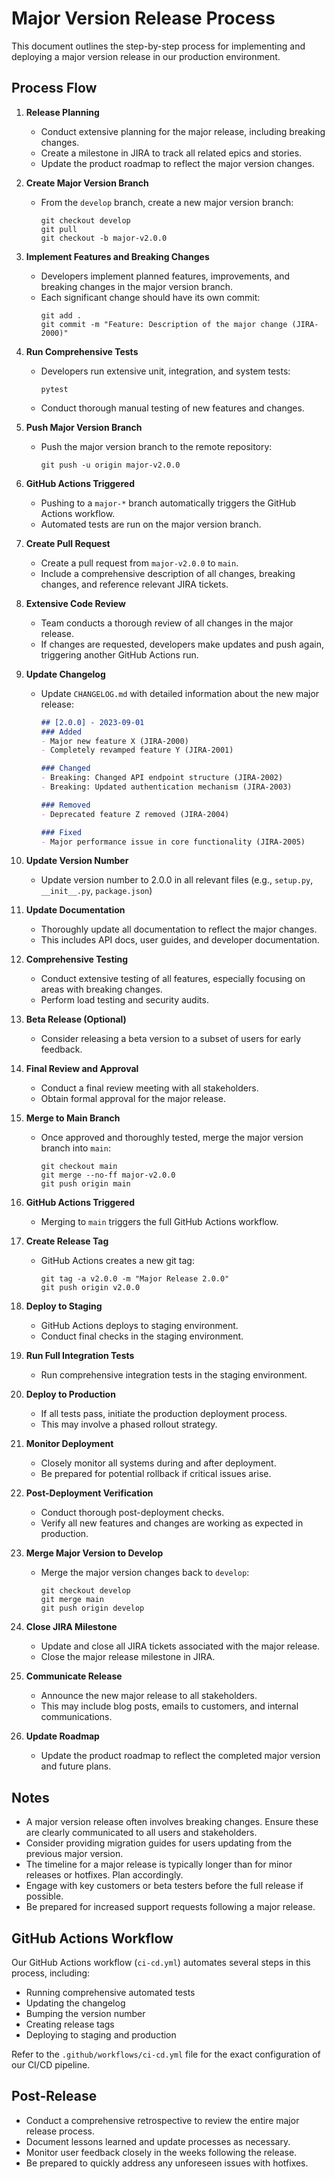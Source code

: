 # Major Version Release Process

This document outlines the step-by-step process for implementing and deploying a major version release in our production environment.

## Process Flow

1. **Release Planning**
    - Conduct extensive planning for the major release, including breaking changes.
    - Create a milestone in JIRA to track all related epics and stories.
    - Update the product roadmap to reflect the major version changes.

2. **Create Major Version Branch**
    - From the `develop` branch, create a new major version branch:
      ```
      git checkout develop
      git pull
      git checkout -b major-v2.0.0
      ```

3. **Implement Features and Breaking Changes**
    - Developers implement planned features, improvements, and breaking changes in the major version branch.
    - Each significant change should have its own commit:
      ```
      git add .
      git commit -m "Feature: Description of the major change (JIRA-2000)"
      ```

4. **Run Comprehensive Tests**
    - Developers run extensive unit, integration, and system tests:
      ```
      pytest
      ```
    - Conduct thorough manual testing of new features and changes.

5. **Push Major Version Branch**
    - Push the major version branch to the remote repository:
      ```
      git push -u origin major-v2.0.0
      ```

6. **GitHub Actions Triggered**
    - Pushing to a `major-*` branch automatically triggers the GitHub Actions workflow.
    - Automated tests are run on the major version branch.

7. **Create Pull Request**
    - Create a pull request from `major-v2.0.0` to `main`.
    - Include a comprehensive description of all changes, breaking changes, and reference relevant JIRA tickets.

8. **Extensive Code Review**
    - Team conducts a thorough review of all changes in the major release.
    - If changes are requested, developers make updates and push again, triggering another GitHub Actions run.

9. **Update Changelog**
    - Update `CHANGELOG.md` with detailed information about the new major release:
      ```markdown
      ## [2.0.0] - 2023-09-01
      ### Added
      - Major new feature X (JIRA-2000)
      - Completely revamped feature Y (JIRA-2001)
      
      ### Changed
      - Breaking: Changed API endpoint structure (JIRA-2002)
      - Breaking: Updated authentication mechanism (JIRA-2003)
      
      ### Removed
      - Deprecated feature Z removed (JIRA-2004)
      
      ### Fixed
      - Major performance issue in core functionality (JIRA-2005)
      ```

10. **Update Version Number**
    - Update version number to 2.0.0 in all relevant files (e.g., `setup.py`, `__init__.py`, `package.json`)

11. **Update Documentation**
    - Thoroughly update all documentation to reflect the major changes.
    - This includes API docs, user guides, and developer documentation.

12. **Comprehensive Testing**
    - Conduct extensive testing of all features, especially focusing on areas with breaking changes.
    - Perform load testing and security audits.

13. **Beta Release (Optional)**
    - Consider releasing a beta version to a subset of users for early feedback.

14. **Final Review and Approval**
    - Conduct a final review meeting with all stakeholders.
    - Obtain formal approval for the major release.

15. **Merge to Main Branch**
    - Once approved and thoroughly tested, merge the major version branch into `main`:
      ```
      git checkout main
      git merge --no-ff major-v2.0.0
      git push origin main
      ```

16. **GitHub Actions Triggered**
    - Merging to `main` triggers the full GitHub Actions workflow.

17. **Create Release Tag**
    - GitHub Actions creates a new git tag:
      ```
      git tag -a v2.0.0 -m "Major Release 2.0.0"
      git push origin v2.0.0
      ```

18. **Deploy to Staging**
    - GitHub Actions deploys to staging environment.
    - Conduct final checks in the staging environment.

19. **Run Full Integration Tests**
    - Run comprehensive integration tests in the staging environment.

20. **Deploy to Production**
    - If all tests pass, initiate the production deployment process.
    - This may involve a phased rollout strategy.

21. **Monitor Deployment**
    - Closely monitor all systems during and after deployment.
    - Be prepared for potential rollback if critical issues arise.

22. **Post-Deployment Verification**
    - Conduct thorough post-deployment checks.
    - Verify all new features and changes are working as expected in production.

23. **Merge Major Version to Develop**
    - Merge the major version changes back to `develop`:
      ```
      git checkout develop
      git merge main
      git push origin develop
      ```

24. **Close JIRA Milestone**
    - Update and close all JIRA tickets associated with the major release.
    - Close the major release milestone in JIRA.

25. **Communicate Release**
    - Announce the new major release to all stakeholders.
    - This may include blog posts, emails to customers, and internal communications.

26. **Update Roadmap**
    - Update the product roadmap to reflect the completed major version and future plans.

## Notes

- A major version release often involves breaking changes. Ensure these are clearly communicated to all users and stakeholders.
- Consider providing migration guides for users updating from the previous major version.
- The timeline for a major release is typically longer than for minor releases or hotfixes. Plan accordingly.
- Engage with key customers or beta testers before the full release if possible.
- Be prepared for increased support requests following a major release.

## GitHub Actions Workflow

Our GitHub Actions workflow (`ci-cd.yml`) automates several steps in this process, including:
- Running comprehensive automated tests
- Updating the changelog
- Bumping the version number
- Creating release tags
- Deploying to staging and production

Refer to the `.github/workflows/ci-cd.yml` file for the exact configuration of our CI/CD pipeline.

## Post-Release

- Conduct a comprehensive retrospective to review the entire major release process.
- Document lessons learned and update processes as necessary.
- Monitor user feedback closely in the weeks following the release.
- Be prepared to quickly address any unforeseen issues with hotfixes.